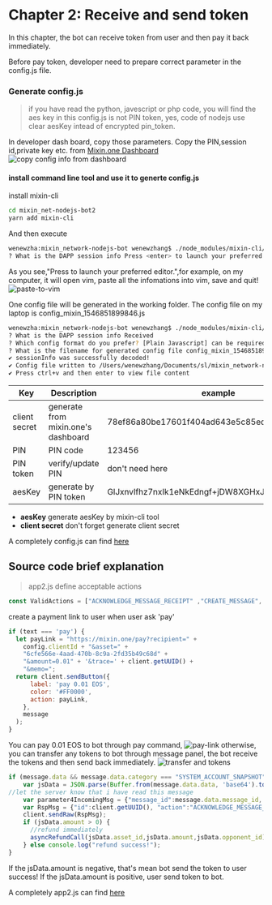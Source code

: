 # Chapter 2: Receive and send token
In this chapter, the bot can receive token from user and then pay it back immediately.

Before pay token, developer need to prepare correct parameter in the config.js file.


### Generate config.js
>if you have read the python, javescript or php code, you will find the aes key in this config.js is not PIN token, yes, code of nodejs use clear aesKey intead of encrypted pin_token.


In developer dash board, copy those parameters. Copy the PIN,session id,private key etc. from [Mixin.one Dashboard](https://developers.mixin.one/dashboard)
![copy config info from dashboard](https://github.com/wenewzhang/mixin_network-nodejs-bot2/blob/master/copy-to-clipboard.png)

#### install command line tool and use it to generte config.js
install mixin-cli
```bash
cd mixin_net-nodejs-bot2
yarn add mixin-cli
```

And then execute
```bash
wenewzha:mixin_network-nodejs-bot wenewzhang$ ./node_modules/mixin-cli/bin/mixin dapp:config
? What is the DAPP session info Press <enter> to launch your preferred editor.
```
As you see,"Press <enter> to launch your preferred editor.",for example, on my computer, it will open vim,
paste all the infomations into vim, save and quit!
![paste-to-vim](https://github.com/wenewzhang/mixin_network-nodejs-bot2/blob/master/paste-to-vim.png)

One config file will be generated in the working folder. The config file on my laptop is config_mixin_1546851899846.js

```bash
wenewzha:mixin_network-nodejs-bot wenewzhang$ ./node_modules/mixin-cli/bin/mixin dapp:config
? What is the DAPP session info Received
? Which config format do you prefer? [Plain Javascript] can be required from any js code
? What is the filename for generated config file config_mixin_1546851899846.js
✔︎ sessionInfo was successfully decoded!
✔︎ Config file written to /Users/wenewzhang/Documents/sl/mixin_network-nodejs-bot/config_mixin_1546851899846.js
✔︎ Press ctrl+v and then enter to view file content
```
| Key | Description                                  |   example                                         |
| --- | -------------------------------------------- |  -------------------------------------------------
| client secret  | generate from mixin.one's dashboard   | 78ef86a80be17601f404ad643e5c85ed4f7f5f9f7a1597 |
| PIN   |                 PIN code                       | 123456 |
| PIN token |       verify/update PIN                        |     don't  need here                         |
| aesKey | generate by PIN token                        |  GlJxnvlfhz7nxIk1eNkEdngf+jDW8XGHxJiaQTuD9v8=     |


- **aesKey**  generate aesKey by mixin-cli tool
- **client secret** don't forget generate client secret

A completely config.js can find [here](https://github.com/wenewzhang/mixin_network-nodejs-bot2/blob/master/config2.js)

## Source code brief explanation
> app2.js define acceptable actions
```javascript
const ValidActions = ["ACKNOWLEDGE_MESSAGE_RECEIPT" ,"CREATE_MESSAGE", "LIST_PENDING_MESSAGES"];
```

create a payment link to user when user ask 'pay'
```javascript
if (text === 'pay') {
  let payLink = "https://mixin.one/pay?recipient=" +
    config.clientId + "&asset=" +
    "6cfe566e-4aad-470b-8c9a-2fd35b49c68d" +
    "&amount=0.01" + '&trace=' + client.getUUID() +
    "&memo=";
  return client.sendButton({
      label: 'pay 0.01 EOS',
      color: '#FF0000',
      action: payLink,
    },
    message
  );
}
```
You can pay 0.01 EOS to bot through pay command,
![pay-link](https://github.com/wenewzhang/mixin_network-nodejs-bot2/blob/master/pay-link.png)
otherwise, you can transfer any tokens to bot through message panel, the bot receive the tokens and then send back immediately.
![transfer and tokens](https://github.com/wenewzhang/mixin_network-nodejs-bot2/blob/master/transfer-any-tokens.jpeg)

```javascript
if (message.data && message.data.category === "SYSTEM_ACCOUNT_SNAPSHOT") {
    var jsData = JSON.parse(Buffer.from(message.data.data, 'base64').toString('utf-8'));
//let the server know that i have read this message
    var parameter4IncomingMsg = {"message_id":message.data.message_id, "status":"READ"};
    var RspMsg = {"id":client.getUUID(), "action":"ACKNOWLEDGE_MESSAGE_RECEIPT", "params":parameter4IncomingMsg};
    client.sendRaw(RspMsg);
    if (jsData.amount > 0) {
      //refund immediately
      asyncRefundCall(jsData.asset_id,jsData.amount,jsData.opponent_id);
    } else console.log("refund success!");
}
```
If the jsData.amount is negative, that's mean bot send the token to user success!
If the jsData.amount is positive, user send token to bot.

A completely app2.js can find [here](https://github.com/wenewzhang/mixin_network-nodejs-bot2/blob/master/app2.js)
